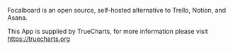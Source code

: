 
Focalboard is an open source, self-hosted alternative to Trello, Notion, and Asana.

This App is supplied by TrueCharts, for more information please visit https://truecharts.org
